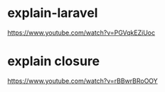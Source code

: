 # explain-laravel
https://www.youtube.com/watch?v=PGVqkEZiUoc

# explain closure
https://www.youtube.com/watch?v=rBBwrBRoOOY
